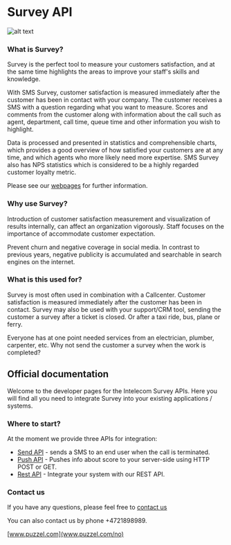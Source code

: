 # Survey API
![alt text](images/SMS_Survey_banner.png "SMS-Survey title")
### What is Survey?
Survey is the perfect tool to measure your customers satisfaction, and at the same time highlights the areas to improve your staff's skills and knowledge.

With SMS Survey, customer satisfaction is measured immediately after the customer has been in contact with your company. The customer receives a SMS with a question regarding what you want to measure. Scores and comments from the customer along with information about the call such as agent, department, call time, queue time and other information you wish to highlight. 

Data is processed and presented in statistics and comprehensible charts, which provides a good overview of how satisfied your customers are at any time, and which agents who more likely need more expertise. SMS Survey also has NPS statistics which is considered to be a highly regarded customer loyalty metric.

Please see our [webpages](https://www.puzzel.com/mobile-messaging/sms-survey/) for further information.

### Why use Survey?
Introduction of customer satisfaction measurement and visualization of results internally, can affect an organization vigorously. Staff focuses on the importance of accommodate customer expectation.

Prevent churn and negative coverage in social media. In contrast to previous years, negative publicity is accumulated and searchable in search engines on the internet.

### What is this used for?
Survey is most often used in combination with a Callcenter. Customer satisfaction is measured immediately after the customer has been in contact. Survey may also be used with your support/CRM tool, sending the customer a survey after a ticket is closed. Or after a taxi ride, bus, plane or ferry.

Everyone has at one point needed services from an electrician, plumber, carpenter, etc. Why not send the customer a survey when the work is completed?


## Official documentation

Welcome to the developer pages for the Intelecom Survey APIs. Here you will find all you need to integrate Survey into your existing applications / systems.

### Where to start?

At the moment we provide three APIs for integration:

- [Send API](Integration.md) - sends a SMS to an end user when the call is terminated.
- [Push API](Push.md) - Pushes info about score to your server-side using HTTP POST or GET.
- [Rest API](Rest.md) - Integrate your system with our REST API.

### Contact us
If you have any questions, please feel free to [contact us](https://www.puzzel.com/no/om-puzzel/kontakt-oss/)

You can also contact us by phone +4721898989.

[www.puzzel.com](www.puzzel.com/no)